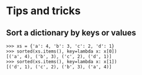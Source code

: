 # Tips and tricks #

## Sort a dictionary by keys or values ##

``` python-console
>>> xs = {'a': 4, 'b': 3, 'c': 2, 'd': 1}
>>> sorted(xs.items(), key=lambda x: x[0])
[('a', 4), ('b', 3), ('c', 2), ('d', 1)]
>>> sorted(xs.items(), key=lambda x: x[1])
[('d', 1), ('c', 2), ('b', 3), ('a', 4)]
```
